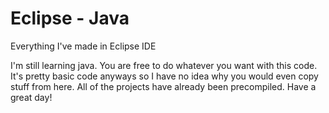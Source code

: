 # Eclipse - Java
Everything I've made in Eclipse IDE


I'm still learning java.
You are free to do whatever you want with this code. It's pretty basic code anyways so I have no idea why you would even copy stuff from here. All of the projects have already been precompiled. Have a great day!
